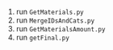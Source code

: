1. run `GetMaterials.py` 
2. run `MergeIDsAndCats.py`
3. run `GetMaterialsAmount.py`
4. run `getFinal.py`